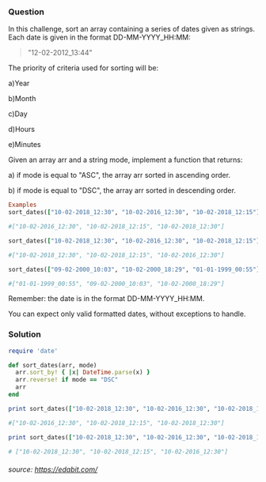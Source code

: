 ### Question

In this challenge, sort an array containing a series of dates given as strings. Each date is given in the format DD-MM-YYYY_HH:MM:

>"12-02-2012_13:44"

The priority of criteria used for sorting will be:

a)Year

b)Month

c)Day

d)Hours

e)Minutes

Given an array arr and a string mode, implement a function that returns:

a) if mode is equal to "ASC", the array arr sorted in ascending order.

b) if mode is equal to "DSC", the array arr sorted in descending order.

```ruby
Examples
sort_dates(["10-02-2018_12:30", "10-02-2016_12:30", "10-02-2018_12:15"], "ASC") 

#["10-02-2016_12:30", "10-02-2018_12:15", "10-02-2018_12:30"]

sort_dates(["10-02-2018_12:30", "10-02-2016_12:30", "10-02-2018_12:15"], "DSC") 

#["10-02-2018_12:30", "10-02-2018_12:15", "10-02-2016_12:30"]

sort_dates(["09-02-2000_10:03", "10-02-2000_18:29", "01-01-1999_00:55"], "ASC") 

#["01-01-1999_00:55", "09-02-2000_10:03", "10-02-2000_18:29"]
```

Remember: the date is in the format DD-MM-YYYY_HH:MM.

You can expect only valid formatted dates, without exceptions to handle.

### Solution
```ruby
require 'date'

def sort_dates(arr, mode)
  arr.sort_by! { |x| DateTime.parse(x) }
  arr.reverse! if mode == "DSC"
  arr
end

print sort_dates(["10-02-2018_12:30", "10-02-2016_12:30", "10-02-2018_12:15"], "ASC") 

#["10-02-2016_12:30", "10-02-2018_12:15", "10-02-2018_12:30"]

print sort_dates(["10-02-2018_12:30", "10-02-2016_12:30", "10-02-2018_12:15"], "DSC") 

# ["10-02-2018_12:30", "10-02-2018_12:15", "10-02-2016_12:30"]
```

###### source: https://edabit.com/
